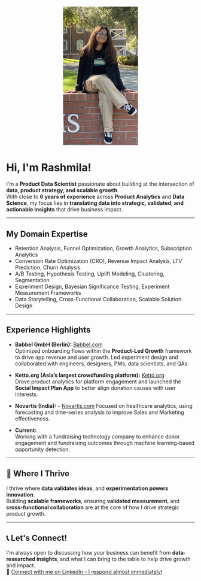 <p align="center">
  <img src="https://raw.githubusercontent.com/rmitra97/rmitra97/main/rashmilamitra.jpg" width="200" alt="Hi there!">
</p>


# Hi, I'm Rashmila!

I'm a **Product Data Scientist** passionate about building at the intersection of **data, product strategy, and scalable growth**.  
With close to **6 years of experience** across **Product Analytics** and **Data Science**, my focus lies in **translating data into strategic, validated, and actionable insights** that drive business impact.

---

## My Domain Expertise
- Retention Analysis, Funnel Optimization, Growth Analytics, Subscription Analytics
- Conversion Rate Optimization (CRO), Revenue Impact Analysis, LTV Prediction, Churn Analysis
- A/B Testing, Hypothesis Testing, Uplift Modeling, Clustering, Segmentation
- Experiment Design, Bayesian Significance Testing, Experiment Measurement Frameworks
- Data Storytelling, Cross-Functional Collaboration, Scalable Solution Design

---

## Experience Highlights
- **Babbel GmbH (Berlin):** [Babbel.com](https://about.babbel.com/)  
  Optimized onboarding flows within the **Product-Led Growth** framework to drive app revenue and user growth. Led experiment design and collaborated with engineers, designers, PMs, data scientists, and QAs.

- **Ketto.org (Asia’s largest crowdfunding platform):** [Ketto.org](https://www.ketto.org/)  
  Drove product analytics for platform engagement and launched the **Social Impact Plan App** to better align donation causes with user interests.

- **Novartis (India):** - [Novartis.com](https://www.novartis.com/)
Focused on healthcare analytics, using forecasting and time-series analysis to improve Sales and Marketing effectiveness.

- **Current:**  
  Working with a fundraising technology company to enhance donor engagement and fundraising outcomes through machine learning-based opportunity detection.

---

## 🌸 Where I Thrive
I thrive where **data validates ideas**, and **experimentation powers innovation**.  
Building **scalable frameworks**, ensuring **validated measurement**, and **cross-functional collaboration** are at the core of how I drive strategic product growth.

---

## 📞 Let's Connect!
I'm always open to discussing how your business can benefit from **data-researched insights**, and what I can bring to the table to help drive growth and impact.  
🔗 [Connect with me on LinkedIn - I respond almost immediately!](https://www.linkedin.com/in/rashmilamitra/)
